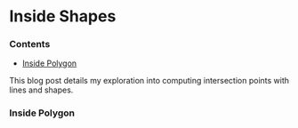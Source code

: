 # Inside Shapes

### Contents
 - [Inside Polygon](#inside-polygon)

This blog post details my exploration into computing intersection points with lines and shapes.

### Inside Polygon
